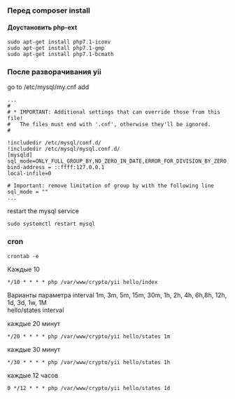 ### Перед composer install

#### Доустановить php-ext

    sudo apt-get install php7.1-iconv
    sudo apt-get install php7.1-gmp
    sudo apt-get install php7.1-bcmath


### После разворачивания yii

go to /etc/mysql/my.cnf add
    
    ...
    #
    # * IMPORTANT: Additional settings that can override those from this file!
    #   The files must end with '.cnf', otherwise they'll be ignored.
    #
    
    !includedir /etc/mysql/conf.d/
    !includedir /etc/mysql/mysql.conf.d/
    [mysqld]
    sql_mode=ONLY_FULL_GROUP_BY,NO_ZERO_IN_DATE,ERROR_FOR_DIVISION_BY_ZERO,NO_AUTO_CREATE_USER,NO_ENGINE_SUBSTITUTION
    bind-address = ::ffff:127.0.0.1
    local-infile=0
    
    # Important: remove limitation of group by with the following line
    sql_mode = ""
    ...    

restart the mysql service
 
    sudo systemctl restart mysql




### cron

    crontab -e

Каждые 10

    */10 * * * * php /var/www/crypto/yii hello/index
    
    
Варианты параметра interval 1m, 3m, 5m, 15m, 30m, 1h, 2h, 4h, 6h,8h, 12h, 1d, 3d, 1w, 1M   
hello/states interval
    
каждые 20 минут
    
    */20 * * * * php /var/www/crypto/yii hello/states 1m
    
каждые 30 минут    
        
    */30 * * * * php /var/www/crypto/yii hello/states 1h
 
каждые 12 часов   
    
    0 */12 * * * php /var/www/crypto/yii hello/states 1d
    
   

